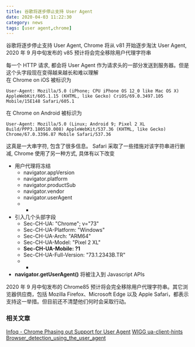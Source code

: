 ```yaml
---
title: 谷歌将逐步停止支持 User Agent
date: 2020-04-03 11:22:30
category: news
tags: [user agent,chrome]
---
```


谷歌将逐步停止支持 User Agent, Chrome 将从 v81 开始逐步淘汰 User Agent, 2020 年 9 月中旬发布的 v85 预计将会完全移除用户代理字符串

<!-- more -->

每一个 HTTP 请求, 都会将 User Agent 作为请求头的一部分发送到服务器。但是这个头字段现在变得越来越长和难以理解  
在 Chrome on iOS 被标识为
```
User-Agent: Mozilla/5.0 (iPhone; CPU iPhone OS 12_0 like Mac OS X) AppleWebKit/605.1.15 (KHTML, like Gecko) CriOS/69.0.3497.105 Mobile/15E148 Safari/605.1
```
在 Chrome on Android 被标识为
```
User-Agent: Mozilla/5.0 (Linux; Android 9; Pixel 2 XL Build/PPP3.180510.008) AppleWebKit/537.36 (KHTML, like Gecko) Chrome/67.0.3396.87 Mobile Safari/537.36
```
这真是一大串字符, 包含了很多信息。 Safari 采取了一些措施对该字符串进行删减, Chrome 使用了另一种方式, 具体有以下改变 

- 用户代理将冻结
  - navigator.appVersion
  - navigator.platform
  - navigator.productSub
  - navigator.vendor
  - navigator.userAgent  
  - -
- 引入几个头部字段 
  - Sec-CH-UA: "Chrome"; v="73"
  - Sec-CH-UA-Platform: "Windows"
  - Sec-CH-UA-Arch: "ARM64"
  - Sec-CH-UA-Model: "Pixel 2 XL"
  - **Sec-CH-UA-Mobile: ?1**
  - Sec-CH-UA-Full-Version: "73.1.2343B.TR"  
  - -
- **navigator.getUserAgent()** 将被注入到 Javascript APIs


2020 年 9 月中旬发布的 Chrome85 预计将会完全移除用户代理字符串。其它浏览器供应商，包括 Mozilla Firefox、Microsoft Edge 以及 Apple Safari，都表示支持这一举措。但目前还不清楚他们何时会采取行动。




### 相关文章
[Infoq - Chrome Phasing out Support for User Agent](https://www.infoq.cn/article/A3flGDTKpszgHKRQoQMQ)
[WIGG ua-client-hints](https://github.com/WICG/ua-client-hints)
[Browser_detection_using_the_user_agent](https://developer.mozilla.org/zh-CN/docs/Web/HTTP/Browser_detection_using_the_user_agent)